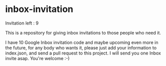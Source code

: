 inbox-invitation
================

Invitation left : 9

This is a repository for giving inbox invitations to those people who need it.

I have 10 Google Inbox invitation code and maybe upcoming even more in the future, for any body who wants it, please just add your information to index.json, and send a pull request to this project. I will send you one Inbox invite asap. You're welcome :-)
